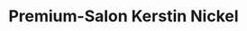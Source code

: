 ---
title: "Premium-Salon Kerstin Nickel"
url: /nauen/premium-salon-kerstin-nickel-marktstrasse/
shop: Friseur
---
